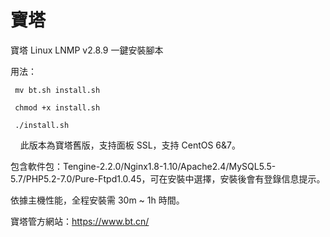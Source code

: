 # 寶塔

寶塔 Linux LNMP v2.8.9 一鍵安裝腳本

用法：

     mv bt.sh install.sh
     
     chmod +x install.sh
     
     ./install.sh
     
     
此版本為寶塔舊版，支持面板 SSL，支持 CentOS 6&7。

包含軟件包：Tengine-2.2.0/Nginx1.8-1.10/Apache2.4/MySQL5.5-5.7/PHP5.2-7.0/Pure-Ftpd1.0.45，可在安裝中選擇，安裝後會有登錄信息提示。

依據主機性能，全程安裝需 30m ~ 1h 時間。

寶塔管方網站：https://www.bt.cn/
